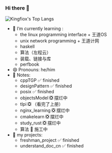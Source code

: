 ### Hi there 👋

![Kingfiox's Top Langs](https://github-readme-stats.vercel.app/api/top-langs/?username=KINGFIOX&layout=compact)

<!--
**KINGFIOX/kingfiox** is a ✨ _special_ ✨ repository because its `README.md` (this file) appears on your GitHub profile.

Here are some ideas to get you started:

- 🔭 I’m currently working on ...
- 🌱 I’m currently learning ...
- 👯 I’m looking to collaborate on ...
- 🤔 I’m looking for help with ...
- 💬 Ask me about ...
- 📫 How to reach me: ...
- 😄 Pronouns: ...
- ⚡ Fun fact: ...
-->

- 🌱 I’m currently learning : 
  - the linux programming interface + 王道OS
  - unix network programming + 王道计网
  - haskell
  - 算法（左程云）
  - 装载、链接与库
  - perfbook
- 😄 Pronouns: he/him
- 📒 Notes:
  - cppTGP ✅ finished
  - designPattern ✅ finished
  - posix ✅ finished
  - objectsModel ❎ 摆烂中
  - tlpi ❎ （看完了上册）
  - nginx_learning ❎ 摆烂中
  - cmakelearn ❎ 摆烂中
  - study_rust ❎ 摆烂中
  - 算法 🚧 施工中
- 🔭 my projects:
  - freshman_project ✅ finished
  - understand_doc_cn ✅ finished
